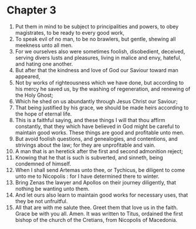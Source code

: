 # Chapter 3

1. Put them in mind to be subject to principalities and powers, to obey magistrates, to be ready to every good work,
2. To speak evil of no man, to be no brawlers, but gentle, shewing all meekness unto all men.
3. For we ourselves also were sometimes foolish, disobedient, deceived, serving divers lusts and pleasures, living in malice and envy, hateful, and hating one another.
4. But after that the kindness and love of God our Saviour toward man appeared,
5. Not by works of righteousness which we have done, but according to his mercy he saved us, by the washing of regeneration, and renewing of the Holy Ghost;
6. Which he shed on us abundantly through Jesus Christ our Saviour;
7. That being justified by his grace, we should be made heirs according to the hope of eternal life.
8. This is a faithful saying, and these things I will that thou affirm constantly, that they which have believed in God might be careful to maintain good works. These things are good and profitable unto men.
9. But avoid foolish questions, and genealogies, and contentions, and strivings about the law; for they are unprofitable and vain.
10. A man that is an heretick after the first and second admonition reject;
11. Knowing that he that is such is subverted, and sinneth, being condemned of himself.
12. When I shall send Artemas unto thee, or Tychicus, be diligent to come unto me to Nicopolis : for I have determined there to winter.
13. Bring Zenas the lawyer and Apollos on their journey diligently, that nothing be wanting unto them.
14. And let ours also learn to maintain good works for necessary uses, that they be not unfruitful.
15. All that are with me salute thee. Greet them that love us in the faith. Grace be with you all. Amen. It was written to Titus, ordained the first bishop of the church of the Cretians, from Nicopolis of Macedonia.

